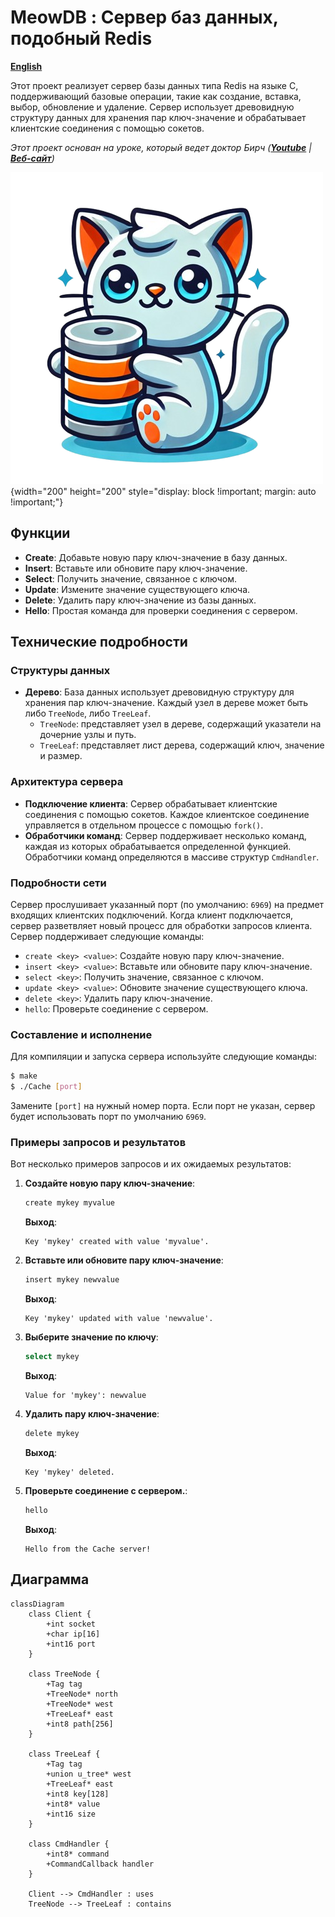 # MeowDB : Сервер баз данных, подобный Redis

**[English](../README.md)**

Этот проект реализует сервер базы данных типа Redis на языке C, поддерживающий базовые операции, такие как создание, вставка, выбор, обновление и удаление. Сервер использует древовидную структуру данных для хранения пар ключ-значение и обрабатывает клиентские соединения с помощью сокетов.

_Этот проект основан на уроке, который ведет доктор Бирч (**[Youtube](https://youtube.com/@dr-Jonas-Birch)** | **[Веб-сайт](https://doctorbirch.com)**)_

![Мяу](DB.png "Мяу идет к тебе"){width="200" height="200" style="display: block !important; margin: auto !important;"}

## Функции
- **Create**: Добавьте новую пару ключ-значение в базу данных.
- **Insert**: Вставьте или обновите пару ключ-значение.
- **Select**: Получить значение, связанное с ключом.
- **Update**: Измените значение существующего ключа.
- **Delete**: Удалить пару ключ-значение из базы данных.
- **Hello**: Простая команда для проверки соединения с сервером.

## Технические подробности

### Структуры данных
- **Дерево**: База данных использует древовидную структуру для хранения пар ключ-значение. Каждый узел в дереве может быть либо `TreeNode`, либо `TreeLeaf`.
  - `TreeNode`: представляет узел в дереве, содержащий указатели на дочерние узлы и путь.
  - `TreeLeaf`: представляет лист дерева, содержащий ключ, значение и размер.

### Архитектура сервера
- **Подключение клиента**: Сервер обрабатывает клиентские соединения с помощью сокетов. Каждое клиентское соединение управляется в отдельном процессе с помощью `fork()`.
- **Обработчики команд**: Сервер поддерживает несколько команд, каждая из которых обрабатывается определенной функцией. Обработчики команд определяются в массиве структур `CmdHandler`.

### Подробности сети
Сервер прослушивает указанный порт (по умолчанию: `6969`) на предмет входящих клиентских подключений. Когда клиент подключается, сервер разветвляет новый процесс для обработки запросов клиента. Сервер поддерживает следующие команды:

- `create <key> <value>`: Создайте новую пару ключ-значение.
- `insert <key> <value>`: Вставьте или обновите пару ключ-значение.
- `select <key>`: Получить значение, связанное с ключом.
- `update <key> <value>`: Обновите значение существующего ключа.
- `delete <key>`: Удалить пару ключ-значение.
- `hello`: Проверьте соединение с сервером.

### Составление и исполнение
Для компиляции и запуска сервера используйте следующие команды:

```bash
$ make
$ ./Cache [port]
```

Замените `[port]` на нужный номер порта. Если порт не указан, сервер будет использовать порт по умолчанию `6969`.

### Примеры запросов и результатов
Вот несколько примеров запросов и их ожидаемых результатов:
1. **Создайте новую пару ключ-значение**:
   ```bash
   create mykey myvalue
   ```
   **Выход**:
   ```
   Key 'mykey' created with value 'myvalue'.
   ```

2. **Вставьте или обновите пару ключ-значение**:
   ```bash
   insert mykey newvalue
   ```
   **Выход**:
   ```
   Key 'mykey' updated with value 'newvalue'.
   ```

3. **Выберите значение по ключу**:
   ```bash
   select mykey
   ```
   **Выход**:
   ```
   Value for 'mykey': newvalue
   ```

4. **Удалить пару ключ-значение**:
   ```bash
   delete mykey
   ```
   **Выход**:
   ```
   Key 'mykey' deleted.
   ```

5. **Проверьте соединение с сервером.**:
   ```bash
   hello
   ```
   **Выход**:
   ```
   Hello from the Cache server!
   ```

## Диаграмма

```mermaid
classDiagram
    class Client {
        +int socket
        +char ip[16]
        +int16 port
    }

    class TreeNode {
        +Tag tag
        +TreeNode* north
        +TreeNode* west
        +TreeLeaf* east
        +int8 path[256]
    }

    class TreeLeaf {
        +Tag tag
        +union u_tree* west
        +TreeLeaf* east
        +int8 key[128]
        +int8* value
        +int16 size
    }

    class CmdHandler {
        +int8* command
        +CommandCallback handler
    }

    Client --> CmdHandler : uses
    TreeNode --> TreeLeaf : contains
```